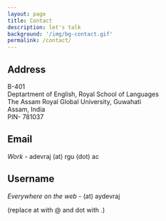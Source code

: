 ```yaml
---
layout: page
title: Contact 
description: let's talk
background: '/img/bg-contact.gif'
permalink: /contact/
---
```


## Address 

B-401\
Deptartment of English, Royal School of Languages\
The Assam Royal Global University, Guwahati\
Assam, India\
PIN- 781037

## Email

*Work* - adevraj (at) rgu (dot) ac 

## Username 

*Everywhere on the web* - (at) aydevraj
  
(replace at with @ and dot with .)
